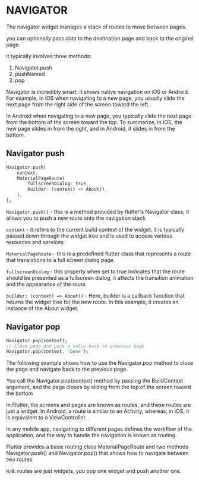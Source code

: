 # NAVIGATOR

The navigator widget manages a stack of routes to move between pages.

you can optionally pass data to the destination page and back to the original page.

it typically involves three methods:

1. Navigator.push
2. pushNamed
3. pop

Navigator is incredibly smart; it shows native navigation on iOS or Android. For example, in iOS when navigating to a new page, you usually slide the next page from the right side of the screen toward the left. 

In Android when navigating to a new page, you typically slide the next page from the bottom of the screen toward the top. To summarize, in iOS, the new page slides in from the right, and in Android, it slides in from the bottom.

## Navigator push

```dart
Navigator.push( 
    context,
    MaterialPageRoute(
        fullscreenDialog: true,
        builder: (context) => About(),
    ),
);
```

`Navigator.push()` - this is a method provided by flutter's Navigator class, it allows you to push a new route onto the navigation stack

`context` - it refers to the current build context of the widget. it is typically passed down through the widget tree and is used to access various resources and services

`MaterialPageRoute` - this is a predefined flutter class that represents a route that transistions to a full screen dialog page.

`fullscreenDialog` - this property when set to true indicates that the route should be presented as a fullscreen dialog, it affects the transition animation and the appearance of the route.

`builder; (context) => About()` - Here, builder is a callback function that returns the widget tree for the new route. In this example, it creates an instance of the About widget.

## Navigator pop

```dart
Navigator.pop(context);
// Close page and pass a value back to previous page
Navigator.pop(context, 'Done');
```

The following example shows how to use the Navigator.pop method to close the page and navigate back to the previous page. 

You call the Navigator.pop(context) method by passing the BuildContext argument, and the page closes by sliding from the top of the screen toward the bottom

In Flutter, the screens and pages are known as routes, and these routes are just a widget. In Android, a route is similar to an Activity, whereas, in iOS, it is equivalent to a ViewController.

In any mobile app, navigating to different pages defines the workflow of the application, and the way to handle the navigation is known as routing. 

Flutter provides a basic routing class MaterialPageRoute and two methods Navigator.push() and Navigator.pop() that shows how to navigate between two routes.

`N/B`: routes are just widgets, you pop one widget and push another one.
